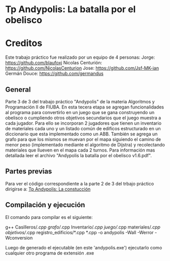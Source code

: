 # Tp Andypolis: La batalla por el obelisco

# Creditos
Este trabajo práctico fue realizado por un equipo de 4 personas:
Jorge: https://github.com/blaufoxj
Nicolas Centurión: https://github.com/NicolasCenturion
Jose: https://github.com/Jsf-MK-ian
Germán Douce: https://github.com/germandus

## General

Parte 3 de 3 del trabajo práctico "Andypolis" de la materia Algoritmos y Programación II de FIUBA.
En esta tecera etapa se agregan funcionalidades al programa para convertirlo en un juego que se gana construyendo un 
obelisco o cumpliendo otros objetivos secundarios que el juego muestra a cada jugador. Para ello se incorporan 2 jugadores que tienen un inventario de materiales cada uno y un listado común de edificos estructurado en un diccionario que esta implementado como un ABB. También se agrega un grafo para que los mismos se muevan por el mapa siguiendo el camino de menor peso (implementado mediante el algoritmo de Dijstra) y recolectando materiales que llueven en el mapa cada 2 turnos. 
Para información mas detallada leer el archivo  "Andypolis la batalla por el obelisco v1.6.pdf".

## Partes previas
Para ver el código correspondiente a la parte 2 de 3 del trbajo práctico dirigirse a:
[Tp Andypolis: La constucción](https://github.com/germandus/Tp-Andypolis-la-construccion)

## Compilación y ejecución

El comando para compilar es el siguiente: 

g++ Casilleros/*.cpp grafo/*.cpp Inventario/*.cpp juego/*.cpp materiales/*.cpp objetivos/*.cpp registro_edificios/*.cpp  *.cpp -o andypolis -Wall -Werror -Wconversion

Luego de generado el ejecutable (en este 'andypolis.exe') ejecutarlo como cualquier otro programa de extensión .exe

